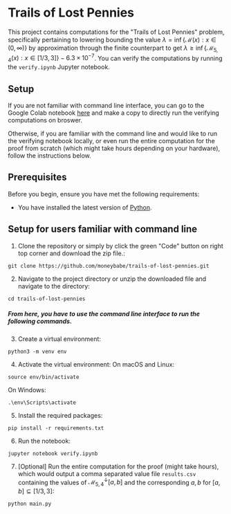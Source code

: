 # Trails of Lost Pennies

This project contains computations for the "Trails of Lost Pennies" problem,
specifically pertaining to lowering bounding the value $\lambda =
\inf\{\mathcal{M}(x):x\in(0,\infty)\}$ by approximation through the finite
counterpart to get $\lambda \geq \inf\{\mathcal{M}_{5,4}(x): x\in[1/3, 3]\} - 6.3\times
10^{-7}$. You can verify the computations by
running the `verify.ipynb`
Jupyter notebook.

## Setup
If you are not familiar with command line interface, you can go to the Google Colab 
notebook
[here](https://colab.research.google.com/drive/1Whg0Gip34kKrnB-VTfhF524NNhN-H2WD?usp=sharing)
and make a copy to directly run the verifying computations on broswer.

Otherwise, if you are familiar with the command line and would like to run the 
verifying notebook locally, or even run the entire computation for the proof
from scratch (which might take hours depending on your hardware), 
follow the instructions below.

## Prerequisites

Before you begin, ensure you have met the following requirements:

* You have installed the latest version of [Python](https://www.python.org/downloads/).

## Setup for users familiar with command line

1. Clone the repository or simply by click the green "Code" button on right top
   corner and download the zip file.:
```
git clone https://github.com/moneybabe/trails-of-lost-pennies.git
```

2. Navigate to the project directory or unzip the downloaded file and navigate to the directory:
```
cd trails-of-lost-pennies
```

##### From here, you have to use the command line interface to run the following commands.
3. Create a virtual environment:
```
python3 -m venv env
```

4. Activate the virtual environment:
On macOS and Linux:
```
source env/bin/activate
```
On Windows:
```
.\env\Scripts\activate
```

5. Install the required packages:
```
pip install -r requirements.txt
```

6. Run the notebook:
```
jupyter notebook verify.ipynb
```

7. [Optional] Run the entire computation for the proof (might take hours), which would output a comma separated
   value file `results.csv` containing the values of
   $\mathcal{M}_{5,4}^\downarrow[a,b]$ and the corresponding $a, b$ for
   $[a, b]\subseteq[1/3, 3]$:
```
python main.py
```
